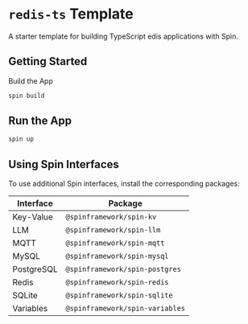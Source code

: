 # `redis-ts` Template

A starter template for building TypeScript edis applications with Spin.

## Getting Started

Build the App

```bash
spin build
```

## Run the App 

```bash
spin up
```

## Using Spin Interfaces

To use additional Spin interfaces, install the corresponding packages:

| Interface     | Package                         |
|---------------|---------------------------------|
| Key-Value     | `@spinframework/spin-kv`        |
| LLM           | `@spinframework/spin-llm`       |
| MQTT          | `@spinframework/spin-mqtt`      |
| MySQL         | `@spinframework/spin-mysql`     |
| PostgreSQL    | `@spinframework/spin-postgres`  |
| Redis         | `@spinframework/spin-redis`     |
| SQLite        | `@spinframework/spin-sqlite`    |
| Variables     | `@spinframework/spin-variables` |